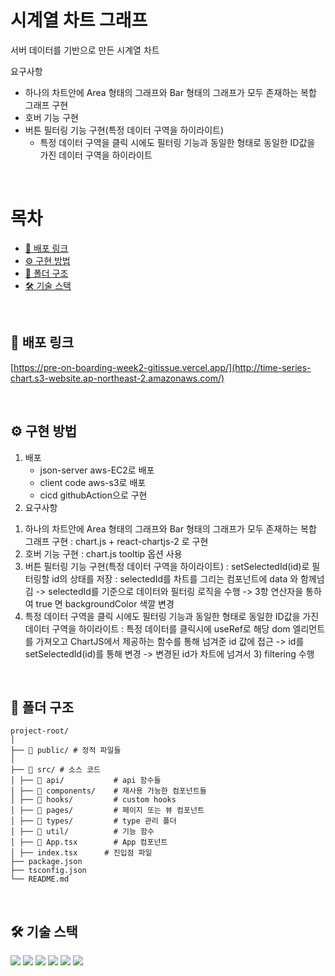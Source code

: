 
# 시계열 차트 그래프
서버 데이터를 기반으로 만든 시계열 차트 

요구사항
- 하나의 차트안에 Area 형태의 그래프와 Bar 형태의 그래프가 모두 존재하는 복합 그래프 구현
- 호버 기능 구현
- 버튼 필터링 기능 구현(특정 데이터 구역을 하이라이트)
  - 특정 데이터 구역을 클릭 시에도 필터링 기능과 동일한 형태로 동일한 ID값을 가진 데이터 구역을 하이라이트

<br>

# 목차
  - [🔗 배포 링크](#-배포-링크)
  - [⚙️ 구현 방법](#️-구현-방법)
  - [📂 폴더 구조](#-폴더-구조)
  - [🛠️ 기술 스택](#️-기술-스택)


<br>

## 🔗 배포 링크

[https://pre-on-boarding-week2-gitissue.vercel.app/](http://time-series-chart.s3-website.ap-northeast-2.amazonaws.com/)


<br>

## ⚙️ 구현 방법
1. 배포
   - json-server aws-EC2로 배포
   - client code aws-s3로 배포
   - cicd githubAction으로 구현
2. 요구사항
  1) 하나의 차트안에 Area 형태의 그래프와 Bar 형태의 그래프가 모두 존재하는 복합 그래프 구현
    :  chart.js + react-chartjs-2 로 구현
  2) 호버 기능 구현
    : chart.js tooltip 옵션 사용
  3) 버튼 필터링 기능 구현(특정 데이터 구역을 하이라이트)
    : setSelectedId(id)로 필터링할 id의 상태를 저장
    : selectedId를 차트를 그리는 컴포넌트에 data 와 함께넘김 -> selectedId를 기준으로 데이터와 필터링 로직을 수행 -> 3항 연산자을 통하여 true 면 backgroundColor 색깔 변경
  4) 특정 데이터 구역을 클릭 시에도 필터링 기능과 동일한 형태로 동일한 ID값을 가진 데이터 구역을 하이라이트
    : 특정 데이터를 클릭시에 useRef로 해당 dom 엘리먼트를 가져오고 ChartJS에서 제공하는 함수를 통해 넘겨준 id 값에 접근 -> id를 setSelectedId(id)를 통해 변경 -> 변경된 id가 차트에 넘겨서 3) filtering 수행

       
  


<br>



## 📂 폴더 구조

```
project-root/
│
├── 📂 public/ # 정적 파일들
│
├── 📂 src/ # 소스 코드
│ ├── 📂 api/           # api 함수들
│ ├── 📂 components/    # 재사용 가능한 컴포넌트들
│ ├── 📂 hooks/         # custom hooks
│ ├── 📂 pages/         # 페이지 또는 뷰 컴포넌트
│ ├── 📂 types/         # type 관리 폴더
│ ├── 📂 util/          # 기능 함수
│ ├── 📂 App.tsx        # App 컴포넌트
│ ├── index.tsx      # 진입점 파일
├── package.json
├── tsconfig.json
└── README.md
```
<br>

## 🛠️ 기술 스택

<img src="https://img.shields.io/badge/Typescript-blue?style=square"/> <img src="https://img.shields.io/badge/React-61DAFB?style=flat-square&logo=React&logoColor=white"/> <img src="https://img.shields.io/badge/Axios-56347C?style=flat-square&logo=Axios&logoColor=white"/> <img src="https://img.shields.io/badge/styledcomponents-DB7093?style=flat-square&logo=styled-components&logoColor=white"/> <img src="https://img.shields.io/badge/GitHub-181717?style=flat-square&logo=GitHub&logoColor=white"/> <img src="https://img.shields.io/badge/Amazon Amplify-569A31?style=flat-square&logo=Amazon S3&logoColor=white"/>
<br>
<br>

